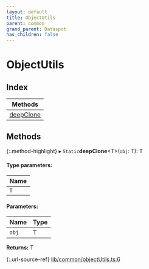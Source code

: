 ```yaml
---
layout: default
title: ObjectUtils
parent: common
grand_parent: Dataspot
has_children: false
---
```


# ObjectUtils

## Index

| Methods |
|-----------|
| [deepClone](#deepclone) |

## Methods

{:.method-highlight}
▸ `Static`**deepClone**\<T>(`obj`: T): T

#### Type parameters:

Name |
------ |
`T` |

#### Parameters:

Name | Type |
------ | ------ |
`obj` | T |

**Returns:** T

{:.url-source-ref}
[lib/common/objectUtils.ts:6](https://github.com/ascentcore/dataspot/blob/e77cac2/lib/common/objectUtils.ts#L6)
